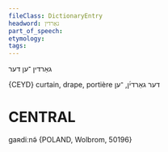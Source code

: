 ```yaml
---
fileClass: DictionaryEntry
headword: גאַרדין
part_of_speech: 
etymology: 
tags: 
---
```

גאַרדין
־ען
דער

{CEYD}
curtain, drape, portière דער גאַרדי֜ן, ־ען

CENTRAL
========

gaʀdiːnə̃ {POLAND, Wolbrom, 50196}